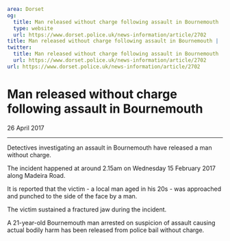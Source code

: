 ```yaml
area: Dorset
og:
  title: Man released without charge following assault in Bournemouth
  type: website
  url: https://www.dorset.police.uk/news-information/article/2702
title: Man released without charge following assault in Bournemouth |
twitter:
  title: Man released without charge following assault in Bournemouth
  url: https://www.dorset.police.uk/news-information/article/2702
url: https://www.dorset.police.uk/news-information/article/2702
```

# Man released without charge following assault in Bournemouth

26 April 2017

* * *

Detectives investigating an assault in Bournemouth have released a man without charge.

The incident happened at around 2.15am on Wednesday 15 February 2017 along Madeira Road.

It is reported that the victim - a local man aged in his 20s - was approached and punched to the side of the face by a man.

The victim sustained a fractured jaw during the incident.

A 21-year-old Bournemouth man arrested on suspicion of assault causing actual bodily harm has been released from police bail without charge.
